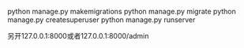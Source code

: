 python manage.py makemigrations
python manage.py migrate
python manage.py createsuperuser
python manage.py runserver

另开127.0.0.1:8000或者127.0.0.1:8000/admin
